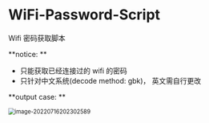 # WiFi-Password-Script

Wifi 密码获取脚本

**notice: **

- 只能获取已经连接过的 wifi 的密码
- 只针对中文系统(decode method: gbk)， 英文需自行更改

**output case: **

<img src="C:\Users\ASUS\AppData\Roaming\Typora\typora-user-images\image-20220716202302589.png" alt="image-20220716202302589" style="zoom:80%;" />

